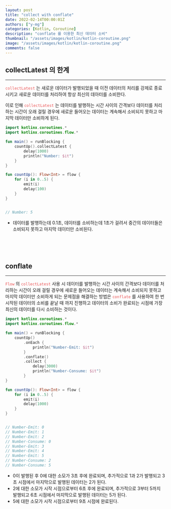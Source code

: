 ```yaml
---
layout: post
title: "collect with conflate"
date: 2022-02-14T00:00:01Z
authors: ["y-mg"]
categories: [Kotlin, Coroutine]
description: "conflate 를 이용한 최신 데이터 소비"
thumbnail: "/assets/images/kotlin/kotlin-coroutine.png"
image: "/assets/images/kotlin/kotlin-coroutine.png"
comments: false
---
```


## collectLatest 의 한계
***
<code style="color: #eb5657;">collectLatest</code> 는 새로운 데이터가 발행되었을 때 이전 데이터의 처리를 강제로 종료시키고 새로운 데이터를 처리하여 항상 최신의 데아터를 소비한다.
<br/>

이로 인해 <code style="color: #eb5657;">collectLatest</code> 는 데이터를 발행하는 시간 사이의 간격보다 데이터를 처리하는 시간이 오래 걸릴 경우에 새로운 들어오는 데이터는 계속해서 소비되지 못하고 마지막 데이터만 소비하게 된다.
<br/>

```kotlin
import kotlinx.coroutines.*
import kotlinx.coroutines.flow.*

fun main() = runBlocking {
    countUp().collectLatest {
        delay(1000)
        println("Number: $it")
    }
}

fun countUp(): Flow<Int> = flow {
    for (i in 0..5) {
        emit(i)
        delay(100)
    }
}


// Number: 5
```
- 데이터를 발행하는데 0.1초, 데이터를 소비하는데 1초가 걸려서 중간의 데이터들은 소비되지 못하고 마지막 데이터만 소비된다.
<br/>
<br/>
<br/>



## conflate
***
<code style="color: #eb5657;">Flow</code> 의 <code style="color: #eb5657;">collectLatest</code> 사용 시 데이터를 발행하는 시간 사이의 간격보다 데이터를 처리하는 시간이 오래 걸릴 경우에 새로운 들어오는 데이터는 계속해서 소비되지 못하고 마지막 데이터만 소비하게 되는 문제점을 해결하는 방법은 <code style="color: #eb5657;">conflate</code> 를 사용하여 한 번 시작된 데이터의 소비를 끝날 때 까지 진행하고 데이터의 소비가 완료되는 시점에 가장 최신의 데이터를 다시 소비하는 것이다.
<br/>

```kotlin
import kotlinx.coroutines.*
import kotlinx.coroutines.flow.*

fun main() = runBlocking {
    countUp()
        .onEach {
            println("Number-Emit: $it")
        }
        .conflate()
        .collect {
            delay(3000)
            println("Number-Consume: $it")
        }
}

fun countUp(): Flow<Int> = flow {
    for (i in 0..5) {
        emit(i)
        delay(1000)
    }
}


// Number-Emit: 0
// Number-Emit: 1
// Number-Emit: 2
// Number-Consume: 0
// Number-Emit: 3
// Number-Emit: 4
// Number-Emit: 5
// Number-Consume: 2
// Number-Consume: 5
```
- 0이 발행된 후 0에 대한 소모가 3초 후에 완료되며, 추가적으로 1과 2가 발행되고 3초 시점에서 마지막으로 발행된 데이터는 2가 된다.
- 2에 대한 소모가 시작 시점으로부터 6초 후에 완료되며, 추가적으로 3부터 5까지 발행되고 6초 시점에서 마지막으로 발행된 데이터는 5가 된다.
- 5에 대한 소모가 시작 시점으로부터 9초 시점에 완료된다.